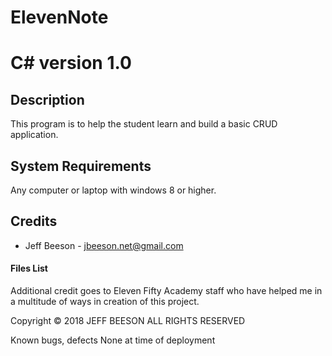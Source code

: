 # ElevenNote
# C# version 1.0


## Description
This program is to help the student learn and build a basic CRUD application. 

## System Requirements
Any computer or laptop with windows 8 or higher.


## Credits
* Jeff Beeson - jbeeson.net@gmail.com


#### Files List



Additional credit goes to Eleven Fifty Academy staff who have helped me in a multitude of ways in creation of this project. 

Copyright
© 2018  JEFF BEESON ALL RIGHTS RESERVED 

Known bugs, defects
None at time of deployment 
